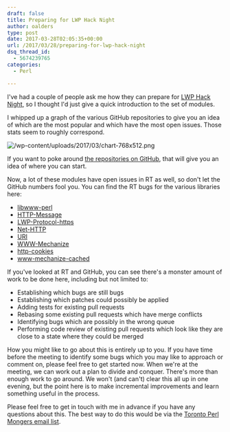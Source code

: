 ```yaml
---
draft: false
title: Preparing for LWP Hack Night
author: oalders
type: post
date: 2017-03-28T02:05:35+00:00
url: /2017/03/28/preparing-for-lwp-hack-night
dsq_thread_id:
  - 5674239765
categories:
  - Perl

---
```

I've had a couple of people ask me how they can prepare for [LWP Hack Night][1], so I thought I'd just give a quick introduction to the set of modules.

I whipped up a graph of the various GitHub repositories to give you an idea of which are the most popular and which have the most open issues. Those stats seem to roughly correspond.

![/wp-content/uploads/2017/03/chart-768x512.png](/wp-content/uploads/2017/03/chart-768x512.png)

If you want to poke around [the repositories on GitHub][2], that will give you an idea of where you can start.

Now, a lot of these modules have open issues in RT as well, so don't let the GitHub numbers fool you. You can find the RT bugs for the various libraries here:

  * [libwww-perl][3]
  * [HTTP-Message][4]
  * [LWP-Protocol-https][5]
  * [Net-HTTP][6]
  * [URI][7]
  * [WWW-Mechanize][8]
  * [http-cookies][9]
  * [www-mechanize-cached][10]

If you've looked at RT and GitHub, you can see there's a monster amount of work to be done here, including but not limited to:

  * Establishing which bugs are still bugs
  * Establishing which patches could possibly be applied
  * Adding tests for existing pull requests
  * Rebasing some existing pull requests which have merge conflicts
  * Identifying bugs which are possibly in the wrong queue
  * Performing code review of existing pull requests which look like they are close to a state where they could be merged

How you might like to go about this is entirely up to you. If you have time before the meeting to identify some bugs which you may like to approach or comment on, please feel free to get started now. When we're at the meeting, we can work out a plan to divide and conquer. There's more than enough work to go around. We won't (and can't) clear this all up in one evening, but the point here is to make incremental improvements and learn something useful in the process.

Please feel free to get in touch with me in advance if you have any questions about this. The best way to do this would be via the [Toronto Perl Mongers email list][11].

 [1]: https://www.meetup.com/Toronto-Perl-Mongers/events/238292428/
 [2]: https://github.com/libwww-perl
 [3]: https://rt.cpan.org/Public/Dist/Display.html?Name=libwww-perl
 [4]: https://rt.cpan.org/Public/Dist/Display.html?Name=HTTP-Message
 [5]: https://rt.cpan.org/Public/Dist/Display.html?Name=LWP-Protocol-https
 [6]: https://rt.cpan.org/Public/Dist/Display.html?Name=Net-HTTP
 [7]: "https://rt.cpan.org/Public/Dist/Display.html?Name=URI
 [8]: https://rt.cpan.org/Public/Dist/Display.html?Name=WWW-Mechanize
 [9]: https://rt.cpan.org/Public/Dist/Display.html?Name=http-cookies
 [10]: https://rt.cpan.org/Dist/Display.html?Name=www-mechanize-cached
 [11]: http://mail.pm.org/mailman/listinfo/toronto-pm
